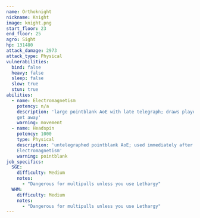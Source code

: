 ```yaml
---
name: Orthoknight
nickname: Knight
image: knight.png
start_floor: 23
end_floor: 25
agro: Sight
hp: 131480
attack_damage: 2973
attack_type: Physical
vulnerabilities:
  bind: false
  heavy: false
  sleep: false
  slow: true
  stun: true
abilities:
  - name: Electromagnetism
    potency: n/a
    description: 'large pointblank AoE with late telegraph; draws players in -
    get away'
    warning: movement
  - name: Headspin
    potency: 1000
    type: Physical
    description: 'untelegraphed pointblank AoE; used immediately after
    Electromagnetism'
    warning: pointblank
job_specifics:
  SGE:
    difficulty: Medium
    notes:
      - "Dangerous for multipulls unless you use Lethargy"
  WHM:
    difficulty: Medium
    notes:
      - "Dangerous for multipulls unless you use Lethargy"
---
```

